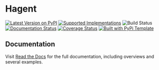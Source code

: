 # Hagent

> 

[![Latest Version on PyPI](https://img.shields.io/pypi/v/hagent.svg)](https://pypi.python.org/pypi/hagent/)
[![Supported Implementations](https://img.shields.io/pypi/pyversions/hagent.svg)](https://pypi.python.org/pypi/hagent/)
![Build Status](https://github.com/jbheeman/hagent/actions/workflows/test.yaml/badge.svg)
[![Documentation Status](https://readthedocs.org/projects/hagent/badge/?version=latest)](https://hagent.readthedocs.io/en/latest/?badge=latest)
[![Coverage Status](https://coveralls.io/repos/github/jbheeman/hagent/badge.svg?branch=master)](https://coveralls.io/github/jbheeman/hagent?branch=master)
[![Built with PyPi Template](https://img.shields.io/badge/PyPi_Template-v0.8.0-blue.svg)](https://github.com/christophevg/pypi-template)



## Documentation

Visit [Read the Docs](https://hagent.readthedocs.org) for the full documentation, including overviews and several examples.


